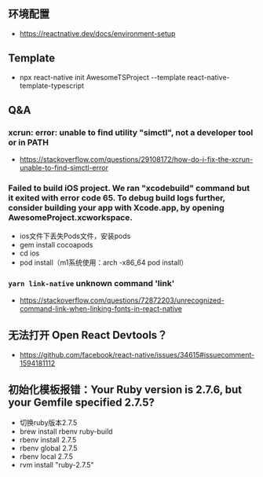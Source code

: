 ## 环境配置
- https://reactnative.dev/docs/environment-setup

## Template
- npx react-native init AwesomeTSProject --template react-native-template-typescript


## Q&A
### xcrun: error: unable to find utility "simctl", not a developer tool or in PATH
- https://stackoverflow.com/questions/29108172/how-do-i-fix-the-xcrun-unable-to-find-simctl-error

### Failed to build iOS project. We ran "xcodebuild" command but it exited with error code 65. To debug build logs further, consider building your app with Xcode.app, by opening AwesomeProject.xcworkspace.
- ios文件下丢失Pods文件，安装pods
- gem install cocoapods
- cd ios
- pod install（m1系统使用：arch -x86_64 pod install）

### `yarn link-native` unknown command 'link'
- https://stackoverflow.com/questions/72872203/unrecognized-command-link-when-linking-fonts-in-react-native


## 无法打开 Open React Devtools？
- https://github.com/facebook/react-native/issues/34615#issuecomment-1594181112

## 初始化模板报错：Your Ruby version is 2.7.6, but your Gemfile specified 2.7.5?
- 切换ruby版本2.7.5
- brew install rbenv ruby-build
- rbenv install 2.7.5
- rbenv global 2.7.5
- rbenv local 2.7.5
- rvm install "ruby-2.7.5"